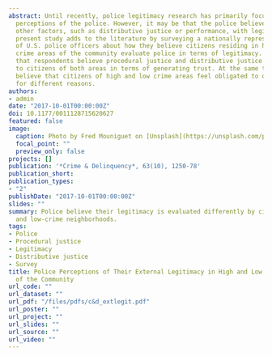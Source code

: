 ```yaml
---
abstract: Until recently, police legitimacy research has primarily focused on citizen
  perceptions of the police. However, it may be that the police believe citizens associate
  other factors, such as distributive justice or performance, with legitimacy. The
  present study adds to the literature by surveying a nationally representative sample
  of U.S. police officers about how they believe citizens residing in high and low
  crime areas of the community evaluate police in terms of legitimacy. Findings suggest
  that respondents believe procedural justice and distributive justice are important
  to citizens of both areas in terms of generating trust. At the same time, respondents
  believe that citizens of high and low crime areas feel obligated to obey the police
  for different reasons.
authors:
- admin
date: "2017-10-01T00:00:00Z"
doi: 10.1177/0011128715620627
featured: false
image:
  caption: Photo by Fred Mouniguet on [Unsplash](https://unsplash.com/photos/ofBf15Ps_0k)
  focal_point: ""
  preview_only: false
projects: []
publication: '*Crime & Delinquency*, 63(10), 1250-78'
publication_short: 
publication_types:
- "2"
publishDate: "2017-10-01T00:00:00Z"
slides: ""
summary: Police believe their legitimacy is evaluated differently by citizens of high-
  and low-crime neighborhoods.
tags:
- Police
- Procedural justice
- Legitimacy
- Distributive justice
- Survey
title: Police Perceptions of Their External Legitimacy in High and Low Crime Areas
  of the Community
url_code: ""
url_dataset: ""
url_pdf: "/files/pdfs/c&d_extlegit.pdf"
url_poster: ""
url_project: ""
url_slides: ""
url_source: ""
url_video: ""
---
```


